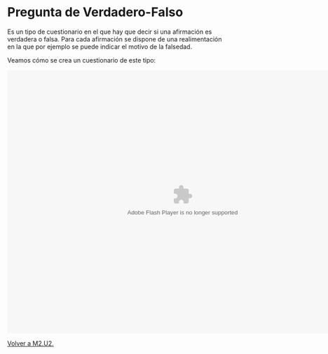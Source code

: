 
# Pregunta de Verdadero-Falso

Es un tipo de cuestionario en el que hay que decir si una afirmación es verdadera o falsa. Para cada afirmación se dispone de una realimentación en la que por ejemplo se puede indicar el motivo de la falsedad.

Veamos cómo se crea un cuestionario de este tipo:

<object data="http://aularagon.catedu.es/materialesaularagon2013/herramelabor/tm2/iD_V_F.swf" height="600" style="display: block; margin-left: auto; margin-right: auto;" type="application/x-shockwave-flash" width="800"><param name="src" value="http://aularagon.catedu.es/materialesaularagon2013/herramelabor/tm2/iD_V_F.swf"/></object>

[Volver a M2.U2.](u2_idevices_de_ejercicios_y__examen_scorm.html)

